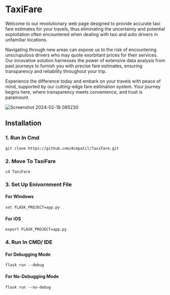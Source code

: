 # TaxiFare
Welcome to our revolutionary web page designed to provide accurate taxi fare estimates for your travels, thus eliminating the uncertainty and potential exploitation often encountered when dealing with taxi and auto drivers in unfamiliar locations.

Navigating through new areas can expose us to the risk of encountering unscrupulous drivers who may quote exorbitant prices for their services. Our innovative solution harnesses the power of extensive data analysis from past journeys to furnish you with precise fare estimates, ensuring transparency and reliability throughout your trip.

Experience the difference today and embark on your travels with peace of mind, supported by our cutting-edge fare estimation system. Your journey begins here, where transparency meets convenience, and trust is paramount.

![Screenshot 2024-02-18 085230](https://github.com/Acepatil/TaxiFare/assets/120791252/3605f49b-0365-4b5d-b721-398361d49123)

## Installation

### 1. Run In Cmd
```
git clone https://github.com/Acepatil/TaxiFare.git
```
### 2. Move To TaxiFare
```
cd TaxiFare
```
### 3. Set Up Enivornment File
#### For Windows
```
set FLASK_PROJECT=app.py
```
#### For iOS
```
export FLASK_PROJECT=app.py
```
### 4. Run In CMD/ IDE
#### For Debugging Mode
```
flask run --debug
```
#### For No-Debugging Mode
```
flask run --no-debug
```
